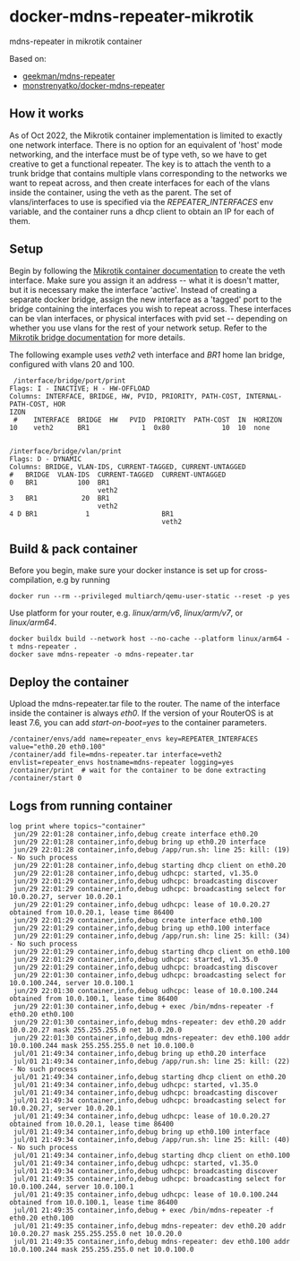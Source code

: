 # docker-mdns-repeater-mikrotik
mdns-repeater in mikrotik container

Based on:
* [geekman/mdns-repeater](https://github.com/geekman/mdns-repeater)
* [monstrenyatko/docker-mdns-repeater](https://github.com/monstrenyatko/docker-mdns-repeater)

## How it works
As of Oct 2022, the Mikrotik container implementation is limited to exactly one
network interface. There is no option for an equivalent of 'host' mode
networking, and the interface must be of type veth, so we have to get creative
to get a functional repeater. The key is to attach the venth to a trunk bridge
that contains multiple vlans corresponding to the networks we want to repeat
across, and then create interfaces for each of the vlans inside the container,
using the veth as the parent. The set of vlans/interfaces to use is specified
via the _REPEATER_INTERFACES_ env variable, and the container runs a dhcp client
to obtain an IP for each of them.

## Setup
Begin by following the [Mikrotik container
documentation](https://help.mikrotik.com/docs/display/ROS/Container) to create
the veth interface. Make sure you assign it an address -- what it
is doesn't matter, but it is necessary make the interface 'active'.
Instead of creating a separate docker bridge, assign the new interface as a
'tagged' port to the bridge containing the interfaces you wish to repeat across.
These interfaces can be vlan interfaces, or physical interfaces with pvid set --
depending on whether you use vlans for the rest of your network setup. Refer to
the [Mikrotik bridge
documentation](https://help.mikrotik.com/docs/display/ROS/Bridge+VLAN+Table) for
more details.

The following example uses _veth2_ veth interface and _BR1_ home lan bridge,
configured with vlans 20 and 100.

```
 /interface/bridge/port/print 
Flags: I - INACTIVE; H - HW-OFFLOAD
Columns: INTERFACE, BRIDGE, HW, PVID, PRIORITY, PATH-COST, INTERNAL-PATH-COST, HOR
IZON
 #    INTERFACE  BRIDGE  HW   PVID  PRIORITY  PATH-COST  IN  HORIZON
10    veth2      BR1             1  0x80             10  10  none


/interface/bridge/vlan/print
Flags: D - DYNAMIC
Columns: BRIDGE, VLAN-IDS, CURRENT-TAGGED, CURRENT-UNTAGGED
#   BRIDGE  VLAN-IDS  CURRENT-TAGGED  CURRENT-UNTAGGED
0   BR1          100  BR1                                                  
                      veth2                           
3   BR1           20  BR1                                                 
                      veth2                                                    
4 D BR1            1                  BR1                   
                                      veth2 
```

## Build & pack container
Before you begin, make sure your docker instance is set up for cross-compilation, e.g by running
```
docker run --rm --privileged multiarch/qemu-user-static --reset -p yes
```

Use platform for your router, e.g. _linux/arm/v6_, _linux/arm/v7_, or
_linux/arm64_.

```
docker buildx build --network host --no-cache --platform linux/arm64 -t mdns-repeater .
docker save mdns-repeater -o mdns-repeater.tar
```

## Deploy the container
Upload the mdns-repeater.tar file to the router.
The name of the interface inside the container is always _eth0_.
If the version of your RouterOS is at least 7.6, you can add _start-on-boot=yes_
to the container parameters.

```
/container/envs/add name=repeater_envs key=REPEATER_INTERFACES value="eth0.20 eth0.100"
/container/add file=mdns-repeater.tar interface=veth2 envlist=repeater_envs hostname=mdns-repeater logging=yes
/container/print  # wait for the container to be done extracting
/container/start 0
```

## Logs from running container
```
log print where topics~"container"
 jun/29 22:01:28 container,info,debug create interface eth0.20
 jun/29 22:01:28 container,info,debug bring up eth0.20 interface
 jun/29 22:01:28 container,info,debug /app/run.sh: line 25: kill: (19) - No such process
 jun/29 22:01:28 container,info,debug starting dhcp client on eth0.20
 jun/29 22:01:28 container,info,debug udhcpc: started, v1.35.0
 jun/29 22:01:29 container,info,debug udhcpc: broadcasting discover
 jun/29 22:01:29 container,info,debug udhcpc: broadcasting select for 10.0.20.27, server 10.0.20.1
 jun/29 22:01:29 container,info,debug udhcpc: lease of 10.0.20.27 obtained from 10.0.20.1, lease time 86400
 jun/29 22:01:29 container,info,debug create interface eth0.100
 jun/29 22:01:29 container,info,debug bring up eth0.100 interface
 jun/29 22:01:29 container,info,debug /app/run.sh: line 25: kill: (34) - No such process
 jun/29 22:01:29 container,info,debug starting dhcp client on eth0.100
 jun/29 22:01:29 container,info,debug udhcpc: started, v1.35.0
 jun/29 22:01:29 container,info,debug udhcpc: broadcasting discover
 jun/29 22:01:30 container,info,debug udhcpc: broadcasting select for 10.0.100.244, server 10.0.100.1
 jun/29 22:01:30 container,info,debug udhcpc: lease of 10.0.100.244 obtained from 10.0.100.1, lease time 86400
 jun/29 22:01:30 container,info,debug + exec /bin/mdns-repeater -f eth0.20 eth0.100
 jun/29 22:01:30 container,info,debug mdns-repeater: dev eth0.20 addr 10.0.20.27 mask 255.255.255.0 net 10.0.20.0
 jun/29 22:01:30 container,info,debug mdns-repeater: dev eth0.100 addr 10.0.100.244 mask 255.255.255.0 net 10.0.100.0
 jul/01 21:49:34 container,info,debug bring up eth0.20 interface
 jul/01 21:49:34 container,info,debug /app/run.sh: line 25: kill: (22) - No such process
 jul/01 21:49:34 container,info,debug starting dhcp client on eth0.20
 jul/01 21:49:34 container,info,debug udhcpc: started, v1.35.0
 jul/01 21:49:34 container,info,debug udhcpc: broadcasting discover
 jul/01 21:49:34 container,info,debug udhcpc: broadcasting select for 10.0.20.27, server 10.0.20.1
 jul/01 21:49:34 container,info,debug udhcpc: lease of 10.0.20.27 obtained from 10.0.20.1, lease time 86400
 jul/01 21:49:34 container,info,debug bring up eth0.100 interface
 jul/01 21:49:34 container,info,debug /app/run.sh: line 25: kill: (40) - No such process
 jul/01 21:49:34 container,info,debug starting dhcp client on eth0.100
 jul/01 21:49:34 container,info,debug udhcpc: started, v1.35.0
 jul/01 21:49:34 container,info,debug udhcpc: broadcasting discover
 jul/01 21:49:35 container,info,debug udhcpc: broadcasting select for 10.0.100.244, server 10.0.100.1
 jul/01 21:49:35 container,info,debug udhcpc: lease of 10.0.100.244 obtained from 10.0.100.1, lease time 86400
 jul/01 21:49:35 container,info,debug + exec /bin/mdns-repeater -f eth0.20 eth0.100
 jul/01 21:49:35 container,info,debug mdns-repeater: dev eth0.20 addr 10.0.20.27 mask 255.255.255.0 net 10.0.20.0
 jul/01 21:49:35 container,info,debug mdns-repeater: dev eth0.100 addr 10.0.100.244 mask 255.255.255.0 net 10.0.100.0
```
